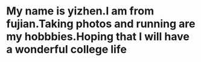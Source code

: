 # My name is yizhen.I am from fujian.Taking photos and running are my hobbbies.Hoping that I will have a wonderful college life
